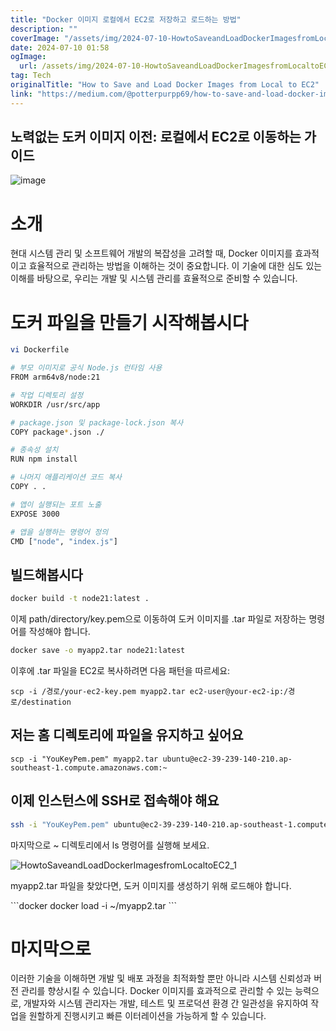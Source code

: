 ```yaml
---
title: "Docker 이미지 로컬에서 EC2로 저장하고 로드하는 방법"
description: ""
coverImage: "/assets/img/2024-07-10-HowtoSaveandLoadDockerImagesfromLocaltoEC2_0.png"
date: 2024-07-10 01:58
ogImage: 
  url: /assets/img/2024-07-10-HowtoSaveandLoadDockerImagesfromLocaltoEC2_0.png
tag: Tech
originalTitle: "How to Save and Load Docker Images from Local to EC2"
link: "https://medium.com/@potterpurpp69/how-to-save-and-load-docker-images-from-local-to-ec2-6323a40e5728"
---
```



## 노력없는 도커 이미지 이전: 로컬에서 EC2로 이동하는 가이드

![image](/assets/img/2024-07-10-HowtoSaveandLoadDockerImagesfromLocaltoEC2_0.png)

# 소개

현대 시스템 관리 및 소프트웨어 개발의 복잡성을 고려할 때, Docker 이미지를 효과적이고 효율적으로 관리하는 방법을 이해하는 것이 중요합니다. 이 기술에 대한 심도 있는 이해를 바탕으로, 우리는 개발 및 시스템 관리를 효율적으로 준비할 수 있습니다.

<div class="content-ad"></div>

# 도커 파일을 만들기 시작해봅시다

```bash
vi Dockerfile
```

```bash
# 부모 이미지로 공식 Node.js 런타임 사용
FROM arm64v8/node:21

# 작업 디렉토리 설정
WORKDIR /usr/src/app

# package.json 및 package-lock.json 복사
COPY package*.json ./

# 종속성 설치
RUN npm install

# 나머지 애플리케이션 코드 복사
COPY . .

# 앱이 실행되는 포트 노출
EXPOSE 3000

# 앱을 실행하는 명령어 정의
CMD ["node", "index.js"]
```

## 빌드해봅시다

<div class="content-ad"></div>

```bash
docker build -t node21:latest .
```

이제 path/directory/key.pem으로 이동하여 도커 이미지를 .tar 파일로 저장하는 명령어를 작성해야 합니다.

```bash
docker save -o myapp2.tar node21:latest
```

이후에 .tar 파일을 EC2로 복사하려면 다음 패턴을 따르세요:

<div class="content-ad"></div>

```shell
scp -i /경로/your-ec2-key.pem myapp2.tar ec2-user@your-ec2-ip:/경로/destination
```

## 저는 홈 디렉토리에 파일을 유지하고 싶어요

```shell
scp -i "YouKeyPem.pem" myapp2.tar ubuntu@ec2-39-239-140-210.ap-southeast-1.compute.amazonaws.com:~
```

## 이제 인스턴스에 SSH로 접속해야 해요


<div class="content-ad"></div>

```bash
ssh -i "YouKeyPem.pem" ubuntu@ec2-39-239-140-210.ap-southeast-1.compute.amazonaws.com
```

마지막으로 ~ 디렉토리에서 ls 명령어를 실행해 보세요.

![HowtoSaveandLoadDockerImagesfromLocaltoEC2_1](/assets/img/2024-07-10-HowtoSaveandLoadDockerImagesfromLocaltoEC2_1.png)

myapp2.tar 파일을 찾았다면, 도커 이미지를 생성하기 위해 로드해야 합니다.

<div class="content-ad"></div>

\`\`\`docker
docker load -i ~/myapp2.tar
\`\`\`

# 마지막으로

이러한 기술을 이해하면 개발 및 배포 과정을 최적화할 뿐만 아니라 시스템 신뢰성과 버전 관리를 향상시킬 수 있습니다. Docker 이미지를 효과적으로 관리할 수 있는 능력으로, 개발자와 시스템 관리자는 개발, 테스트 및 프로덕션 환경 간 일관성을 유지하여 작업을 원할하게 진행시키고 빠른 이터레이션을 가능하게 할 수 있습니다.
